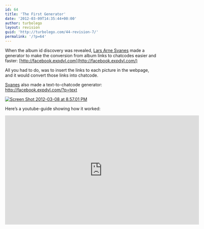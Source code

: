 ```yaml
---
id: 64
title: 'The First Generator'
date: '2012-03-09T14:35:44+00:00'
author: turbolego
layout: revision
guid: 'http://turbolego.com/44-revision-7/'
permalink: '/?p=64'
---
```


When the album id discovery was revealed, [Lars Arne Svanes](http://www.facebook.com/Lanjelin.Svanes) made a generator to make the conversion from album links to chatcodes easier and faster: [http://facebook.expdvl.com](http://facebook.expdvl.com/)

All you had to do, was to insert the links to each picture in the webpage, and it would convert those links into chatcode.

[Svanes](http://www.facebook.com/Lanjelin.Svanes) also made a text-to-chatcode generator: <http://facebook.expdvl.com/?p=text>

[![](https://turbolego.com/wp-content/uploads/2012/03/Screen-Shot-2012-03-08-at-8.57.01-PM.png "Screen Shot 2012-03-08 at 8.57.01 PM")](https://turbolego.com/wp-content/uploads/2012/03/Screen-Shot-2012-03-08-at-8.57.01-PM.png)

Here’s a youtube-guide showing how it worked:

<iframe allow="accelerometer; autoplay; clipboard-write; encrypted-media; gyroscope; picture-in-picture; web-share" allowfullscreen="" frameborder="0" height="360" loading="lazy" referrerpolicy="strict-origin-when-cross-origin" src="https://www.youtube.com/embed/kKLPQS4Pizc?start=3&feature=oembed" title="How to make a large facebook smiley jigsaw puzzle, FASTER" width="640"></iframe>